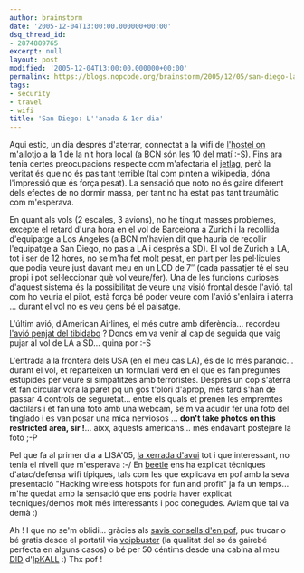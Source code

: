 ```yaml
---
author: brainstorm
date: '2005-12-04T13:00:00.000000+00:00'
dsq_thread_id:
- 2874889765
excerpt: null
layout: post
modified: '2005-12-04T13:00:00.000000+00:00'
permalink: https://blogs.nopcode.org/brainstorm/2005/12/05/san-diego-lanada-1er-dia/
tags:
- security
- travel
- wifi
title: 'San Diego: L''anada & 1er dia'
---
```


Aqui estic, un dia després d'aterrar, connectat a la wifi de [l'hostel on m'allotjo][1] a la 1 de la nit hora local (a BCN són les 10 del matí :-S). Fins ara tenia certes preocupacions respecte com m'afectaria el [jetlag][2], però la veritat és que no és pas tant terrible (tal com pinten a wikipedia, dóna l'impressió que és força pesat). La sensació que noto no és gaire diferent dels efectes de no dormir massa, per tant no ha estat pas tant traumàtic com m'esperava.

En quant als vols (2 escales, 3 avions), no he tingut masses problemes, excepte el retard d'una hora en el vol de Barcelona a Zurich i la recollida d'equipatge a Los Angeles (a BCN m'havien dit que hauria de recollir l'equipatge a San Diego, no pas a LA i després a SD). El vol de Zurich a LA, tot i ser de 12 hores, no se m'ha fet molt pesat, en part per les pel·licules que podia veure just davant meu en un LCD de 7&#8243; (cada passatjer té el seu propi i pot sel·leccionar què vol veure/fer). Una de les funcions curioses d'aquest sistema és la possibilitat de veure una visió frontal desde l'avió, tal com ho veuria el pilot, està força bé poder veure com l'avió s'enlaira i aterra ... durant el vol no es veu gens bé el paisatge.

L'últim avió, d'American Airlines, el més cutre amb diferència... recordeu [l'avió penjat del tibidabo][3] ? Doncs em va venir al cap de seguida que vaig pujar al vol de LA a SD... quina por :-S

<!--more-->

L'entrada a la frontera dels USA (en el meu cas LA), és de lo més paranoic... durant el vol, et reparteixen un formulari verd en el que es fan preguntes estúpides per veure si simpatitzes amb terroristes. Després un cop s'aterra et fan circular vora la paret pq un gos t'olori d'aprop, més tard s'han de passar 4 controls de seguretat... entre els quals et prenen les empremtes dactilars i et fan una foto amb una webcam, se'm va acudir fer una foto del tinglado i es van posar una mica nerviosos ... **don't take photos on this restricted area, sir !**... aixx, aquests americans... més endavant postejaré la foto ;-P

Pel que fa al primer dia a LISA'05, [la xerrada d'avui][4] tot i que interessant, no tenia el nivell que m'esperava :-/ En [beetle][5] ens ha explicat técniques d'atac/defensa wifi típiques, tals com les que explicava en pof amb la seva presentació "Hacking wireless hotspots for fun and profit" ja fa un temps... m'he quedat amb la sensació que ens podria haver explicat tècniques/demos molt més interessants i poc conegudes. Aviam que tal va demà :) 

Ah ! I que no se'm oblidi... gràcies als [savis consells d'en pof][6], puc trucar o bé gratis desde el portatil via [voipbuster][7] (la qualitat del so és gairebé perfecta en alguns casos) o bé per 50 céntims desde una cabina al meu [DID][8] d'[IpKALL][9] :) Thx pof !

 [1]: https://www.hostels.com/en/availability.php/HostelNumber.823
 [2]: https://en.wikipedia.org/wiki/Jetlag
 [3]: https://www.ratscoasters.co.uk/Stills/Spain%20Trip%202003/Tibidabo/imagepages/image25.htm
 [4]: https://www.usenix.org/events/lisa05/training/tutonefile.html#s6
 [5]: https://shmoo.com/members.html
 [6]: https://pof.eslack.org/blog/2005/09/14/asterisk-dialplan-pas-a-pas/
 [7]: https://www.voipbuster.com
 [8]: https://www.voip-info.org/wiki-DID
 [9]: https://www.ipkall.com